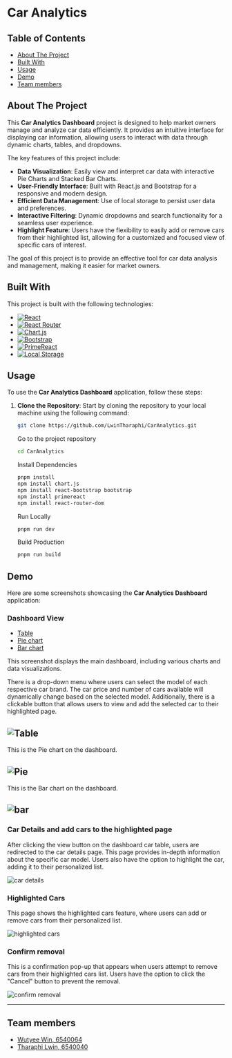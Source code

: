 # Car Analytics

## Table of Contents

- [About The Project](#about-the-project)  
- [Built With](#built-with)   
- [Usage](#usage)  
- [Demo](#demo)     
- [Team members](#team-members)   


## About The Project

This **Car Analytics Dashboard** project is designed to help market owners manage and analyze car data efficiently. It provides an intuitive interface for displaying car information, allowing users to interact with data through dynamic charts, tables, and dropdowns. 

The key features of this project include:

- **Data Visualization**: Easily view and interpret car data with interactive Pie Charts and Stacked Bar Charts.
- **User-Friendly Interface**: Built with React.js and Bootstrap for a responsive and modern design.
- **Efficient Data Management**: Use of local storage to persist user data and preferences.
- **Interactive Filtering**: Dynamic dropdowns and search functionality for a seamless user experience.
- **Highlight Feature**: Users have the flexibility to easily add or remove cars from their highlighted list, allowing for a customized and focused view of specific cars of interest.

The goal of this project is to provide an effective tool for car data analysis and management, making it easier for market owners.


## Built With

This project is built with the following technologies:

- [![React](https://img.shields.io/badge/React-20232A?style=for-the-badge&logo=react&logoColor=61DAFB)](https://reactjs.org/)
- [![React Router](https://img.shields.io/badge/React_Router-CA4245?style=for-the-badge&logo=react-router&logoColor=white)](https://reactrouter.com/)
- [![Chart.js](https://img.shields.io/badge/Chart.js-F5788D?style=for-the-badge&logo=chart.js&logoColor=white)](https://www.chartjs.org/) 
- [![Bootstrap](https://img.shields.io/badge/Bootstrap-563D7C?style=for-the-badge&logo=bootstrap&logoColor=white)](https://getbootstrap.com/) 
- [![PrimeReact](https://img.shields.io/badge/PrimeReact-0C4CCF?style=for-the-badge&logo=primereact&logoColor=white)](https://www.primereact.org/) 
- [![Local Storage](https://img.shields.io/badge/Local%20Storage-4AB197?style=for-the-badge)](https://developer.mozilla.org/en-US/docs/Web/API/Window/localStorage)


## Usage

To use the **Car Analytics Dashboard** application, follow these steps:

1. **Clone the Repository**:
   Start by cloning the repository to your local machine using the following command:

   ```bash
   git clone https://github.com/LwinTharaphi/CarAnalytics.git
   ```
   Go to the project repository
   ```bash
   cd CarAnalytics
   ```
   Install Dependencies
   ```bash
   pnpm install
   npm install chart.js
   npm install react-bootstrap bootstrap
   npm install primereact
   npm install react-router-dom
   ```
   Run Locally
   ```bash
   pnpm run dev
   ```
   Build Production
   ```bash
   pnpm run build
   ```



## Demo

Here are some screenshots showcasing the **Car Analytics Dashboard** application:

### Dashboard View
- [Table](#table)  
- [Pie chart](#pie)   
- [Bar chart](#bar) 

This screenshot displays the main dashboard, including various charts and data visualizations.<br/>

There is a drop-down menu where users can select the model of each respective car brand. The car price and number of cars available will dynamically change based on the selected model. Additionally, there is a clickable button that allows users to view and add the selected car to their highlighted page.

## ![Table](https://i.ibb.co/hWrbL8H/dashboard-table.png)

This is the Pie chart on the dashboard.

## ![Pie](https://i.ibb.co/VVJcCt4/dashboard-pie.png)

This is the Bar chart on the dashboard.

## ![bar](https://i.ibb.co/hBFftRk/dashboard-bar.png)

### Car Details and add cars to the highlighted page
After clicking the view button on the dashboard car table, users are redirected to the car details page. This page provides in-depth information about the specific car model. Users also have the option to highlight the car, adding it to their personalized list.

![car details](https://i.ibb.co/XY7kKwc/car-details.png)

### Highlighted Cars
This page shows the highlighted cars feature, where users can add or remove cars from their personalized list.

 ![highlighted cars](https://i.ibb.co/ZzNNJ5v/hightlighted-cars.png)


### Confirm removal
This is a confirmation pop-up that appears when users attempt to remove cars from their highlighted cars list. Users have the option to click the "Cancel" button to prevent the removal.

![confirm removal](https://i.ibb.co/pzGfF82/confirm-removal.jpg)

---


## Team members
- [Wutyee Win, 6540064](https://github.com/AeliaWin/aeliawin.github.io)  
- [Tharaphi Lwin, 6540040](https://github.com/LwinTharaphi/LwinTharaphi.github.io)
